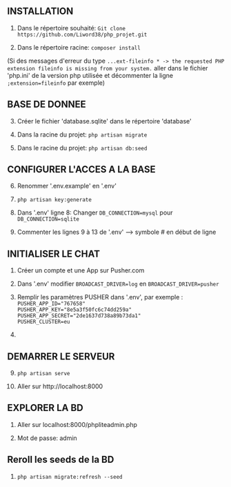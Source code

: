 ## INSTALLATION

1) Dans le répertoire souhaité: `Git clone https://github.com/Liword38/php_projet.git`

2) Dans le répertoire racine: `composer install`

(Si des messages d'erreur du type `...ext-fileinfo * -> the requested PHP extension fileinfo is missing from your system.` aller dans le fichier 'php.ini' de la version php utilisée et décommenter la ligne `;extension=fileinfo` par exemple)

## BASE DE DONNEE

3) Créer le fichier 'database.sqlite' dans le répertoire 'database'

4) Dans la racine du projet: `php artisan migrate`

5) Dans le racine du projet: `php artisan db:seed`

## CONFIGURER L'ACCES A LA BASE

6) Renommer '.env.example' en '.env'

7) `php artisan key:generate`

8) Dans '.env' ligne 8: Changer `DB_CONNECTION=mysql` pour `DB_CONNECTION=sqlite`

9) Commenter les lignes 9 à 13 de '.env' --> symbole # en début de ligne

## INITIALISER LE CHAT

1) Créer un compte et une App sur Pusher.com

2) Dans '.env' modifier `BROADCAST_DRIVER=log` en `BROADCAST_DRIVER=pusher`

3) Remplir les paramètres PUSHER dans '.env', par exemple :  
`PUSHER_APP_ID="767658"`  
`PUSHER_APP_KEY="8e5a3f50fc6c74dd259a"`  
`PUSHER_APP_SECRET="2de1637d738a89b73da1"`  
`PUSHER_CLUSTER=eu`  

4)

## DEMARRER LE SERVEUR

9) `php artisan serve`

10) Aller sur http://localhost:8000

## EXPLORER LA BD

1) Aller sur localhost:8000/phpliteadmin.php

2) Mot de passe: admin

## Reroll les seeds de la BD

1) `php artisan migrate:refresh --seed`


